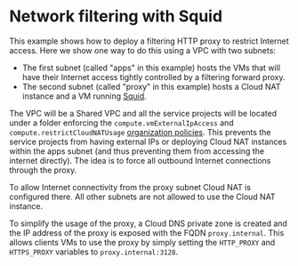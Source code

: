 # Network filtering with Squid

This example shows how to deploy a filtering HTTP proxy to restrict Internet access. Here we show one way to do this using a VPC with two subnets:

- The first subnet (called "apps" in this example) hosts the VMs that will have their Internet access tightly controlled by a filtering forward proxy.
- The second subnet (called "proxy" in this example) hosts a Cloud NAT instance and a VM running [Squid](http://www.squid-cache.org/).

The VPC will be a Shared VPC and all the service projects will be located under a folder enforcing the `compute.vmExternalIpAccess` and `compute.restrictCloudNATUsage` [organization policies](https://cloud.google.com/resource-manager/docs/organization-policy/org-policy-constraints). This prevents the service projects from having external IPs or deploying Cloud NAT instances within the apps subnet (and thus preventing them from accessing the internet directly). The idea is to force all outbound Internet connections through the proxy.

To allow Internet connectivity from the proxy subnet Cloud NAT is configured there. All other subnets are not allowed to use the Cloud NAT instance.

To simplify the usage of the proxy, a Cloud DNS private zone is created and the IP address of the proxy is exposed with the FQDN `proxy.internal`. This allows clients VMs to use the proxy by simply setting the `HTTP_PROXY` and `HTTPS_PROXY` variables to `proxy.internal:3128`.
